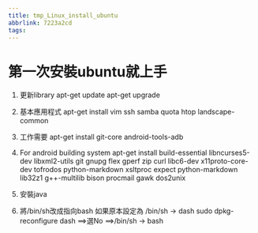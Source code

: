 ```yaml
---
title: tmp_Linux_install_ubuntu
abbrlink: 7223a2cd
tags:
---
```

第一次安裝ubuntu就上手
===

1. 更新library
apt-get update
apt-get upgrade

2. 基本應用程式
apt-get install vim ssh samba quota htop landscape-common

3. 工作需要
apt-get install git-core android-tools-adb

4. For android building system
apt-get install build-essential libncurses5-dev libxml2-utils git gnupg flex gperf zip curl libc6-dev x11proto-core-dev tofrodos python-markdown xsltproc expect python-markdown lib32z1 g++-multilib bison procmail gawk dos2unix

5. 安裝java

6. 將/bin/sh改成指向bash
如果原本設定為 /bin/sh -> dash
sudo dpkg-reconfigure dash
==>選No
==>/bin/sh -> bash